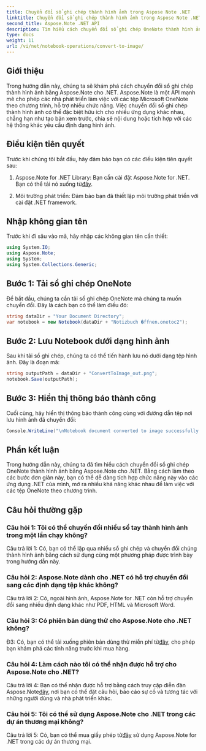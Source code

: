 ```yaml
---
title: Chuyển đổi sổ ghi chép thành hình ảnh trong Aspose Note .NET
linktitle: Chuyển đổi sổ ghi chép thành hình ảnh trong Aspose Note .NET
second_title: Aspose.Note .NET API
description: Tìm hiểu cách chuyển đổi sổ ghi chép OneNote thành hình ảnh bằng Aspose.Note for .NET. Hãy làm theo hướng dẫn từng bước này để tích hợp liền mạch.
type: docs
weight: 11
url: /vi/net/notebook-operations/convert-to-image/
---
```

## Giới thiệu

Trong hướng dẫn này, chúng ta sẽ khám phá cách chuyển đổi sổ ghi chép thành hình ảnh bằng Aspose.Note cho .NET. Aspose.Note là một API mạnh mẽ cho phép các nhà phát triển làm việc với các tệp Microsoft OneNote theo chương trình, hỗ trợ nhiều chức năng. Việc chuyển đổi sổ ghi chép thành hình ảnh có thể đặc biệt hữu ích cho nhiều ứng dụng khác nhau, chẳng hạn như tạo bản xem trước, chia sẻ nội dung hoặc tích hợp với các hệ thống khác yêu cầu định dạng hình ảnh.

## Điều kiện tiên quyết

Trước khi chúng tôi bắt đầu, hãy đảm bảo bạn có các điều kiện tiên quyết sau:

1.  Aspose.Note for .NET Library: Bạn cần cài đặt Aspose.Note for .NET. Bạn có thể tải nó xuống từ[đây](https://releases.aspose.com/note/net/).

2. Môi trường phát triển: Đảm bảo bạn đã thiết lập môi trường phát triển với cài đặt .NET framework.

## Nhập không gian tên

Trước khi đi sâu vào mã, hãy nhập các không gian tên cần thiết:

```csharp
using System.IO;
using Aspose.Note;
using System;
using System.Collections.Generic;
```

## Bước 1: Tải sổ ghi chép OneNote

Để bắt đầu, chúng ta cần tải sổ ghi chép OneNote mà chúng ta muốn chuyển đổi. Đây là cách bạn có thể làm điều đó:

```csharp
string dataDir = "Your Document Directory";
var notebook = new Notebook(dataDir + "Notizbuch �ffnen.onetoc2");
```

## Bước 2: Lưu Notebook dưới dạng hình ảnh

Sau khi tải sổ ghi chép, chúng ta có thể tiến hành lưu nó dưới dạng tệp hình ảnh. Đây là đoạn mã:

```csharp
string outputPath = dataDir + "ConvertToImage_out.png";
notebook.Save(outputPath);
```

## Bước 3: Hiển thị thông báo thành công

Cuối cùng, hãy hiển thị thông báo thành công cùng với đường dẫn tệp nơi lưu hình ảnh đã chuyển đổi:

```csharp
Console.WriteLine("\nNotebook document converted to image successfully.\nFile saved at " + outputPath);
```

## Phần kết luận

Trong hướng dẫn này, chúng ta đã tìm hiểu cách chuyển đổi sổ ghi chép OneNote thành hình ảnh bằng Aspose.Note cho .NET. Bằng cách làm theo các bước đơn giản này, bạn có thể dễ dàng tích hợp chức năng này vào các ứng dụng .NET của mình, mở ra nhiều khả năng khác nhau để làm việc với các tệp OneNote theo chương trình.

## Câu hỏi thường gặp

### Câu hỏi 1: Tôi có thể chuyển đổi nhiều sổ tay thành hình ảnh trong một lần chạy không?

Câu trả lời 1: Có, bạn có thể lặp qua nhiều sổ ghi chép và chuyển đổi chúng thành hình ảnh bằng cách sử dụng cùng một phương pháp được trình bày trong hướng dẫn này.

### Câu hỏi 2: Aspose.Note dành cho .NET có hỗ trợ chuyển đổi sang các định dạng tệp khác không?

Câu trả lời 2: Có, ngoài hình ảnh, Aspose.Note for .NET còn hỗ trợ chuyển đổi sang nhiều định dạng khác như PDF, HTML và Microsoft Word.

### Câu hỏi 3: Có phiên bản dùng thử cho Aspose.Note cho .NET không?

 Đ3: Có, bạn có thể tải xuống phiên bản dùng thử miễn phí từ[đây](https://releases.aspose.com/), cho phép bạn khám phá các tính năng trước khi mua hàng.

### Câu hỏi 4: Làm cách nào tôi có thể nhận được hỗ trợ cho Aspose.Note cho .NET?

 Câu trả lời 4: Bạn có thể nhận được hỗ trợ bằng cách truy cập diễn đàn Aspose.Note[đây](https://forum.aspose.com/c/note/28), nơi bạn có thể đặt câu hỏi, báo cáo sự cố và tương tác với những người dùng và nhà phát triển khác.

### Câu hỏi 5: Tôi có thể sử dụng Aspose.Note cho .NET trong các dự án thương mại không?

 Câu trả lời 5: Có, bạn có thể mua giấy phép từ[đây](https://purchase.aspose.com/buy) sử dụng Aspose.Note for .NET trong các dự án thương mại.